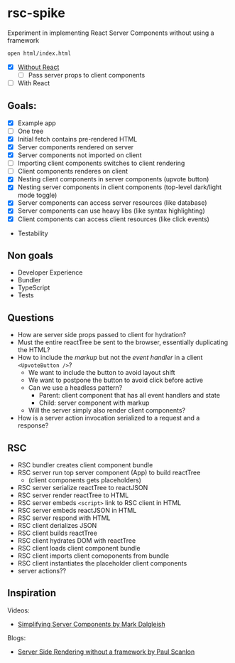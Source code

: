 # rsc-spike

Experiment in implementing React Server Components without using a framework

```bash
open html/index.html
```


- [x] [Without React](html/index.html)
  - [ ] Pass server props to client components
- [ ] With React

## Goals:

- [x] Example app
- [ ] One tree
- [x] Initial fetch contains pre-rendered HTML
- [x] Server components rendered on server
- [x] Server components not imported on client
- [ ] Importing client components switches to client rendering
- [ ] Client components renderes on client
- [x] Nesting client components in server components (upvote button)
- [x] Nesting server components in client components (top-level dark/light mode toggle)
- [x] Server components can access server resources (like database)
- [x] Server components can use heavy libs (like syntax highlighting)
- [x] Client components can access client resources (like click events)
- Testability

## Non goals

- Developer Experience
- Bundler
- TypeScript
- Tests

## Questions

- How are server side props passed to client for hydration?
- Must the entire <App /> reactTree be sent to the browser, essentially duplicating the HTML? 
- How to include the *markup* but not the *event handler* in a client `<UpvoteButton />`?
  - We want to include the button to avoid layout shift
  - We want to postpone the button to avoid click before active
  - Can we use a headless pattern?
    - Parent: client component that has all event handlers and state
    - Child: server component with markup
  - Will the server simply also render client components?
- How is a server action invocation serialized to a request and a response?

## RSC

- RSC bundler creates client component bundle
- RSC server run top server component (App) to build reactTree
  - (client components gets placeholders)
- RSC server serialize reactTree to reactJSON
- RSC server render reactTree to HTML
- RSC server embeds `<script>` link to RSC client in HTML
- RSC server embeds reactJSON in HTML
- RSC server respond with HTML
- RSC client derializes JSON
- RSC client builds reactTree
- RSC client hydrates DOM with reactTree
- RSC client loads client component bundle
- RSC client imports client comoponents from bundle
- RSC client instantiates the placeholder client components
- server actions??

## Inspiration

Videos:

- [Simplifying Server Components by Mark Dalgleish](https://portal.gitnation.org/contents/simplifying-server-components) 

Blogs:

- [Server Side Rendering without a framework by Paul Scanlon](https://thenewstack.io/how-to-build-a-server-side-react-app-using-vite-and-express/)